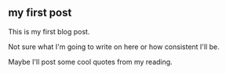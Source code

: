 ## my first post

This is my first blog post.

Not sure what I'm going to write on here or how consistent I'll be.

Maybe I'll post some cool quotes from my reading.
